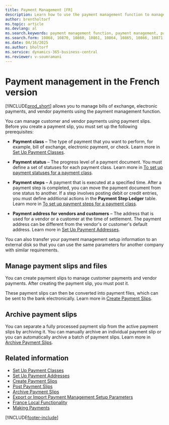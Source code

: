 ```yaml
---
title: Payment Management [FR]
description: Learn how to use the payment management function to manage bills of exchange, electronic payments, and vendor payments in the French version of Business Central.
author: brentholtorf
ms.topic: article
ms.devlang: al
ms.search.keywords: payment management function, payment management, payment class, payment, step, payment status, payment address, archive payment slip, French version
ms.search.form: 10868, 10870, 10860, 10861, 10864, 10865, 10866, 10871, 10872, 10873, 10874, 10877, 10878, 10879, 10869, 10867, 10882, 10880
ms.date: 04/16/2025
ms.author: bholtorf
ms.service: dynamics-365-business-central
ms.reviewer: v-soumramani
---
```


# Payment management in the French version

[!INCLUDE[prod_short](../../includes/prod_short.md)] allows you to manage bills of exchange, electronic payments, and vendor payments using the payment management function.  

You can manage customer and vendor payments using payment slips. Before you create a payment slip, you must set up the following prerequisites:  

- **Payment class** – The type of payment that you want to perform, for example, bill of exchange, electronic payment, or check. Learn more in [Set Up Payment Classes](how-to-set-up-payment-classes.md).  

- **Payment status** – The progress level of a payment document. You must define a set of statuses for each payment class. Learn more in [To set up payment statuses for a payment class](how-to-set-up-payment-classes.md#set-up-payment-statuses-for-a-payment-class).  

- **Payment steps** – A payment that is executed at a specified time. After a payment step is completed, you can move the payment document from one status to another. If a step involves posting debit or credit entries, you must define additional actions in the **Payment Step Ledger** table. Learn more in [To set up payment steps for a payment class](how-to-set-up-payment-classes.md#set-up-payment-steps-for-a-payment-class).  

- **Payment address for vendors and customers** – The address that is used for a vendor or a customer at the time of settlement. The payment address can be different from the vendor's or customer's default address. Learn more in [Set Up Payment Addresses](how-to-set-up-payment-addresses.md).  

You can also transfer your payment management setup information to an external disk so that you can use the same parameters for another company with similar requirements.  

## Manage payment slips and files

You can create payment slips to manage customer payments and vendor payments. After creating the payment slip, you must post it.  

These payment slips can then be converted into payment files, which can be sent to the bank electronically. Learn more in [Create Payment Slips](how-to-create-payment-slips.md).  

## Archive payment slips

You can separate a fully processed payment slip from the active payment slips by archiving it. You can manually archive an individual payment slip or you can automatically archive a batch of payment slips. Learn more in [Archive Payment Slips](how-to-archive-payment-slips.md).  

## Related information

- [Set Up Payment Classes](how-to-set-up-payment-classes.md)  
- [Set Up Payment Addresses](how-to-set-up-payment-addresses.md)  
- [Create Payment Slips](how-to-create-payment-slips.md)  
- [Post Payment Slips](how-to-post-payment-slips.md)  
- [Archive Payment Slips](how-to-archive-payment-slips.md)  
- [Export or Import Payment Management Setup Parameters](how-to-export-or-import-payment-management-setup-parameters.md)  
- [France Local Functionality](france-local-functionality.md)  
- [Making Payments](../../payables-make-payments.md)  

[!INCLUDE[footer-include](../../includes/footer-banner.md)]
